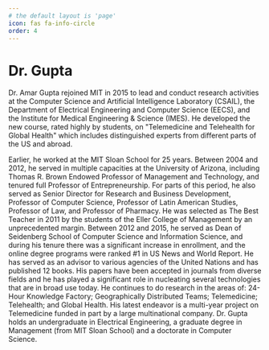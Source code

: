 ```yaml
---
# the default layout is 'page'
icon: fas fa-info-circle
order: 4
---
```

# Dr. Gupta

Dr. Amar Gupta rejoined MIT in 2015 to lead and conduct research activities at the Computer Science and Artificial Intelligence Laboratory (CSAIL), the Department of Electrical Engineering and Computer Science (EECS), and the Institute for Medical Engineering & Science (IMES). He developed the new course, rated highly by students, on "Telemedicine and Telehealth for Global Health" which includes distinguished experts from different parts of the US and abroad.

Earlier, he worked at the MIT Sloan School for 25 years. Between 2004 and 2012, he served in multiple capacities at the University of Arizona, including Thomas R. Brown Endowed Professor of Management and Technology, and tenured full Professor of Entrepreneurship. For parts of this period, he also served as Senior Director for Research and Business Development, Professor of Computer Science, Professor of Latin American Studies, Professor of Law, and Professor of Pharmacy. He was selected as The Best Teacher in 2011 by the students of the Eller College of Management by an unprecedented margin. Between 2012 and 2015, he served as Dean of Seidenberg School of Computer Science and Information Science, and during his tenure there was a significant increase in enrollment, and the online degree programs were ranked #1 in US News and World Report. He has served as an advisor to various agencies of the United Nations and has published 12 books. His papers have been accepted in journals from diverse fields and he has played a significant role in nucleating several technologies that are in broad use today. He continues to do research in the areas of: 24-Hour Knowledge Factory; Geographically Distributed Teams; Telemedicine; Telehealth; and Global Health. His latest endeavor is a multi-year project on Telemedicine funded in part by a large multinational company. Dr. Gupta holds an undergraduate in Electrical Engineering, a graduate degree in Management (from MIT Sloan School) and a doctorate in Computer Science.
